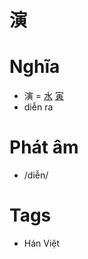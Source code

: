 # 演

# Nghĩa
* 演 = [水](水.md) [寅](寅.md)
* diễn ra

# Phát âm
* /diễn/

# Tags
* Hán Việt

<script>window.HANZI_FIELD='演';</script>
